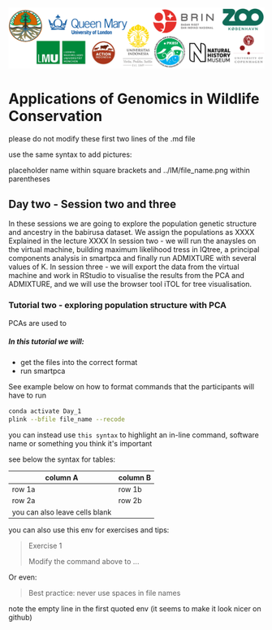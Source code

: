 ![Workshop-logo](../IM/LOGO_new.png)
# Applications of Genomics in Wildlife Conservation
please do not modify these first two lines of the .md file

use the same syntax to add pictures:

placeholder name within square brackets and ../IM/file_name.png within parentheses

## Day two - Session two and three
In these sessions we are going to explore the population genetic structure and ancestry in the babirusa dataset. We assign the populations as XXXX
Explained in the lecture XXXX
In session two - we will run the anaysles on the virtual machine, building maximum likelihood tress in IQtree, a principal components analysis in smartpca and finally run ADMIXTURE with several values of K. 
In session three - we will export the data from the virtual machine and work in RStudio to visualise the results from the PCA and ADMIXTURE, and we will use the browser tool iTOL for tree visualisation.

### Tutorial two - exploring population structure with PCA
PCAs are used to

##### In this tutorial we will:
- get the files into the correct format
- run smartpca

See example below on how to format commands that the participants will have to run

```sh
conda activate Day_1
plink --bfile file_name --recode
```

you can instead use `this syntax` to highlight an in-line command, software name or something you think it's important

see below the syntax for tables:

| column A | column B |
| ------ | ------ |
| row 1a | row 1b |
| row 2a | row 2b |
| you can also leave cells blank | |

you can also use this env for exercises and tips:
> Exercise 1 
> 
> Modify the command above to ...

Or even:
> Best practice: never use spaces in file names

note the empty line in the first quoted env (it seems to make it look nicer on github) 
